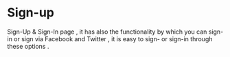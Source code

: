 # Sign-up
Sign-Up &amp; Sign-In page , it has also the functionality by which you can sign-in or sign via Facebook and Twitter , it is easy to sign- or sign-in through these options .
